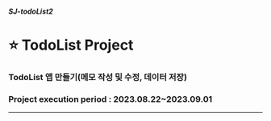 ##### SJ-todoList2
# ⭐️ TodoList Project
### TodoList 앱 만들기(메모 작성 및 수정, 데이터 저장)
### Project execution period : 2023.08.22~2023.09.01
-----------------------


